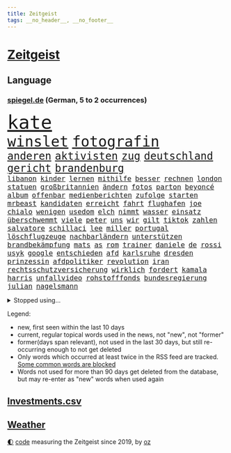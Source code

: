 ```yaml
---
title: Zeitgeist
tags: __no_header__, __no_footer__
---
```


# [Zeitgeist](https://oliz.io/zeitgeist/)

## Language

<h3><a href="https://www.spiegel.de" target="_blank">spiegel.de</a> (German, 5 to 2 occurrences)</h3>
<p style="font-family:monospace">
<span style="font-size:32pt"><a href="news_links.html#kate" class="current">kate</a></span>
<br>
<span style="font-size:25pt"><a href="news_links.html#winslet" class="current">winslet</a></span>
<span style="font-size:25pt"><a href="news_links.html#fotografin" class="new">fotografin</a></span>
<br>
<span style="font-size:18pt"><a href="news_links.html#anderen" class="current">anderen</a></span>
<span style="font-size:18pt"><a href="news_links.html#aktivisten" class="current">aktivisten</a></span>
<span style="font-size:18pt"><a href="news_links.html#zug" class="current">zug</a></span>
<span style="font-size:18pt"><a href="news_links.html#deutschland" class="current">deutschland</a></span>
<span style="font-size:18pt"><a href="news_links.html#gericht" class="current">gericht</a></span>
<span style="font-size:18pt"><a href="news_links.html#brandenburg" class="current">brandenburg</a></span>
<br>
<span style="font-size:12pt"><a href="news_links.html#libanon" class="current">libanon</a></span>
<span style="font-size:12pt"><a href="news_links.html#kinder" class="current">kinder</a></span>
<span style="font-size:12pt"><a href="news_links.html#lernen" class="current">lernen</a></span>
<span style="font-size:12pt"><a href="news_links.html#mithilfe" class="current">mithilfe</a></span>
<span style="font-size:12pt"><a href="news_links.html#besser" class="current">besser</a></span>
<span style="font-size:12pt"><a href="news_links.html#rechnen" class="current">rechnen</a></span>
<span style="font-size:12pt"><a href="news_links.html#london" class="current">london</a></span>
<span style="font-size:12pt"><a href="news_links.html#statuen" class="new">statuen</a></span>
<span style="font-size:12pt"><a href="news_links.html#großbritannien" class="current">großbritannien</a></span>
<span style="font-size:12pt"><a href="news_links.html#ändern" class="current">ändern</a></span>
<span style="font-size:12pt"><a href="news_links.html#fotos" class="current">fotos</a></span>
<span style="font-size:12pt"><a href="news_links.html#parton" class="current">parton</a></span>
<span style="font-size:12pt"><a href="news_links.html#beyoncé" class="current">beyoncé</a></span>
<span style="font-size:12pt"><a href="news_links.html#album" class="current">album</a></span>
<span style="font-size:12pt"><a href="news_links.html#offenbar" class="current">offenbar</a></span>
<span style="font-size:12pt"><a href="news_links.html#medienberichten" class="current">medienberichten</a></span>
<span style="font-size:12pt"><a href="news_links.html#zufolge" class="current">zufolge</a></span>
<span style="font-size:12pt"><a href="news_links.html#starten" class="current">starten</a></span>
<span style="font-size:12pt"><a href="news_links.html#mrbeast" class="new">mrbeast</a></span>
<span style="font-size:12pt"><a href="news_links.html#kandidaten" class="current">kandidaten</a></span>
<span style="font-size:12pt"><a href="news_links.html#erreicht" class="current">erreicht</a></span>
<span style="font-size:12pt"><a href="news_links.html#fahrt" class="current">fahrt</a></span>
<span style="font-size:12pt"><a href="news_links.html#flughafen" class="current">flughafen</a></span>
<span style="font-size:12pt"><a href="news_links.html#joe" class="current">joe</a></span>
<span style="font-size:12pt"><a href="news_links.html#chialo" class="new">chialo</a></span>
<span style="font-size:12pt"><a href="news_links.html#wenigen" class="current">wenigen</a></span>
<span style="font-size:12pt"><a href="news_links.html#usedom" class="new">usedom</a></span>
<span style="font-size:12pt"><a href="news_links.html#elch" class="new">elch</a></span>
<span style="font-size:12pt"><a href="news_links.html#nimmt" class="current">nimmt</a></span>
<span style="font-size:12pt"><a href="news_links.html#wasser" class="current">wasser</a></span>
<span style="font-size:12pt"><a href="news_links.html#einsatz" class="current">einsatz</a></span>
<span style="font-size:12pt"><a href="news_links.html#überschwemmt" class="new">überschwemmt</a></span>
<span style="font-size:12pt"><a href="news_links.html#viele" class="current">viele</a></span>
<span style="font-size:12pt"><a href="news_links.html#peter" class="current">peter</a></span>
<span style="font-size:12pt"><a href="news_links.html#uns" class="current">uns</a></span>
<span style="font-size:12pt"><a href="news_links.html#wir" class="current">wir</a></span>
<span style="font-size:12pt"><a href="news_links.html#gilt" class="current">gilt</a></span>
<span style="font-size:12pt"><a href="news_links.html#tiktok" class="current">tiktok</a></span>
<span style="font-size:12pt"><a href="news_links.html#zahlen" class="current">zahlen</a></span>
<span style="font-size:12pt"><a href="news_links.html#salvatore" class="new">salvatore</a></span>
<span style="font-size:12pt"><a href="news_links.html#schillaci" class="new">schillaci</a></span>
<span style="font-size:12pt"><a href="news_links.html#lee" class="current">lee</a></span>
<span style="font-size:12pt"><a href="news_links.html#miller" class="current">miller</a></span>
<span style="font-size:12pt"><a href="news_links.html#portugal" class="current">portugal</a></span>
<span style="font-size:12pt"><a href="news_links.html#löschflugzeuge" class="new">löschflugzeuge</a></span>
<span style="font-size:12pt"><a href="news_links.html#nachbarländern" class="new">nachbarländern</a></span>
<span style="font-size:12pt"><a href="news_links.html#unterstützen" class="current">unterstützen</a></span>
<span style="font-size:12pt"><a href="news_links.html#brandbekämpfung" class="current">brandbekämpfung</a></span>
<span style="font-size:12pt"><a href="news_links.html#mats" class="current">mats</a></span>
<span style="font-size:12pt"><a href="news_links.html#as" class="new">as</a></span>
<span style="font-size:12pt"><a href="news_links.html#rom" class="current">rom</a></span>
<span style="font-size:12pt"><a href="news_links.html#trainer" class="current">trainer</a></span>
<span style="font-size:12pt"><a href="news_links.html#daniele" class="new">daniele</a></span>
<span style="font-size:12pt"><a href="news_links.html#de" class="current">de</a></span>
<span style="font-size:12pt"><a href="news_links.html#rossi" class="current">rossi</a></span>
<span style="font-size:12pt"><a href="news_links.html#usyk" class="new">usyk</a></span>
<span style="font-size:12pt"><a href="news_links.html#google" class="current">google</a></span>
<span style="font-size:12pt"><a href="news_links.html#entschieden" class="current">entschieden</a></span>
<span style="font-size:12pt"><a href="news_links.html#afd" class="current">afd</a></span>
<span style="font-size:12pt"><a href="news_links.html#karlsruhe" class="current">karlsruhe</a></span>
<span style="font-size:12pt"><a href="news_links.html#dresden" class="current">dresden</a></span>
<span style="font-size:12pt"><a href="news_links.html#prinzessin" class="current">prinzessin</a></span>
<span style="font-size:12pt"><a href="news_links.html#afdpolitiker" class="current">afdpolitiker</a></span>
<span style="font-size:12pt"><a href="news_links.html#revolution" class="current">revolution</a></span>
<span style="font-size:12pt"><a href="news_links.html#iran" class="current">iran</a></span>
<span style="font-size:12pt"><a href="news_links.html#rechtsschutzversicherung" class="new">rechtsschutzversicherung</a></span>
<span style="font-size:12pt"><a href="news_links.html#wirklich" class="current">wirklich</a></span>
<span style="font-size:12pt"><a href="news_links.html#fordert" class="current">fordert</a></span>
<span style="font-size:12pt"><a href="news_links.html#kamala" class="current">kamala</a></span>
<span style="font-size:12pt"><a href="news_links.html#harris" class="current">harris</a></span>
<span style="font-size:12pt"><a href="news_links.html#unfallvideo" class="new">unfallvideo</a></span>
<span style="font-size:12pt"><a href="news_links.html#rohstofffonds" class="new">rohstofffonds</a></span>
<span style="font-size:12pt"><a href="news_links.html#bundesregierung" class="current">bundesregierung</a></span>
<span style="font-size:12pt"><a href="news_links.html#julian" class="current">julian</a></span>
<span style="font-size:12pt"><a href="news_links.html#nagelsmann" class="current">nagelsmann</a></span>
</p>
<details>
<summary>Stopped using...</summary>
<p class="former" style="font-size:12pt">
gegenseitig(1428) vermutlich(1428) co₂(1427) bochum(1426) ebenfalls(1426) vergeben(1426) alpen(1424) anne(1424) persönliche(1424) rest(1424) verhandelt(1424) favoriten(1423) landkreis(1423) mittelmeer(1423) richterin(1423) unbekannten(1423) 50000(1422) identifiziert(1422) mediziner(1422) angeblichen(1421) angeklagte(1420) fließt(1420) kritische(1420) orbán(1420) strecke(1420) viktor(1420) weltweite(1420) wetter(1420) bedenken(1419) bestellt(1419) elfmeter(1419) kurzfristig(1419) anschließend(1418) chefin(1418) gefährden(1418) niederländische(1418) schröder(1418) verkehrsminister(1418) verschiebt(1418) warschau(1418) übergeben(1418) anleger(1417) beginnen(1417) bewegung(1417) facebook(1417) spdpolitiker(1417) südafrika(1417) verschieben(1417) anwälte(1416) aufgehoben(1416) beachten(1416) dokumente(1416) entwickelt(1416) lehnt(1416) weißen(1416) öffnen(1416) nutzer(1415) signal(1415) tonnen(1415) bremer(1414) kräftig(1414) pflanzen(1414) remis(1414) satz(1414) täglich(1414) verpasst(1414) vorsprung(1414) europäer(1413) litauen(1413) nerven(1413) themen(1413) trainiert(1413) verteidigungsministerium(1413) party(1412) bestätigen(1411) haushalte(1411) senkt(1411) sinkt(1411) ebenso(1410) weder(1410) gefangene(1409) sexuellen(1409) einreise(1408) irak(1408) vorstellen(1408) einschränkungen(1407) entwickeln(1407) berühmten(1406) bundesstaat(1406) traum(1405) achten(1404) euparlament(1402) nordkorea(1400) hoffnungen(1398) kokain(1396) projekte(1395) ausrüstung(1394) insolvenz(1392) niedrig(1388) rang(1388) kandidatur(1386) krisen(1386) training(1386) vorläufig(1383) afrikas(1382) überfall(1379) zdf(1377) überfordert(1375) geblieben(1374) herausforderungen(1369) teuren(1369) dankt(1340) gewinne(1320) vormarsch(1299) klimaaktivisten(1220) interessen(1219) drohende(1179) zentralbank(1174) gesund(1126) umkämpften(1116) erkrankte(1112) befürwortet(1111) erhofft(1105) exil(1104) stehlen(1101) börsen(1096) diebe(1090) angestellten(1086) immobilien(1084) fifa(1080) spezielle(1051) lädt(1040) invasion(1003) kompromiss(1001) hochzeit(980) genehmigt(974) hinzu(965) ergeben(943) spiegeltitelstory(919) gebiete(906) 34(898) töchter(897) künstlerin(894) 48(873) fußballerinnen(871) anschuldigungen(856) schlamm(851) prominenten(843) budapest(831) exuspräsident(831) chefs(826) bedarf(821) iii(816) ulrich(814) 86(811) lob(811) jimmy(808) justizminister(805) setzten(804) baum(803) osnabrück(803) spitzt(801) tägliches(790) kämpferisch(783) digitale(781) erdbeben(780) zivile(765) äußerst(759) durchs(757) moderator(757) einladung(749) allgemeinwissen(741) geschehens(741) politischgesellschaftlichen(741) themengebieten(741) gott(733) verfassungsgericht(726) yorker(720) juristische(713) kollege(710) katze(688) zweifeln(688) erfüllen(681) alice(674) beantragen(668) einstige(651) abbauen(649) liberale(647) airbus(642) gedroht(640) vorbereitung(636) muster(627) gekündigt(626) verschafft(626) vulkan(626) jahresbeginn(623) reichsbürger(616) day(607) ussängerin(606) passanten(601) 18jähriger(595) ständig(585) übers(581) fahrbahn(580) heran(574) angestiegen(571) uefa(561) brauche(558) moskauer(552) stürzten(552) ausflug(549) 15jähriger(546) anlagen(543) wendepunkt(542) kassen(538) 40jähriger(536) bier(531) denkmal(531) bundesligist(525) diplomatische(524) existenz(521) schließung(521) glas(519) produkt(512) reuß(510) brachten(509) rahmen(502) sichere(502) nachts(491) evakuierung(478) auswirken(471) achtjährige(459) interessenten(454) herkunft(451) fasziniert(441) festgestellt(441) moschee(441) rasen(441) rechtsextremer(440) philosoph(432) gesellschaftliche(427) stellenabbau(423) klagten(422) queere(421) palästinensischen(419) eauto(416) entscheidende(416) nahostkonflikt(416) seele(413) durchschnitt(411) schwitzen(408) nördlich(405) brandmauer(404) showdown(401) erwischte(395) kranke(392) winde(390) dich(389) betriebe(386) schrecklichen(385) frank(384) airport(382) stoppte(382) wahrzeichen(378) trendwende(376) bargeld(374) wolff(374) betrachten(373) usamerikanerin(369) beute(368) dirk(368) heutigen(368) 24jährige(366) zypern(363) eiffelturm(361) vorgang(357) erwachsenen(355) tvsender(355) verfahrens(355) karte(349) mützenich(347) rage(347) rolf(347) sicherheitslage(345) gerald(344) mehrmals(343) kehrtwende(338) antisemitischer(337) emily(336) beschuldigt(333) klarer(333) raumstation(332) reifen(330) weitreichenden(330) mobbing(328) flüchtlingsunterkunft(327) ablehnung(326) affen(326) versuche(323) leistete(321) taucht(321) israelischem(315) angeschlagen(310) schmerzen(309) rafah(305) dokument(304) spdpolitikerin(303) via(303) abschneiden(302) hilfslieferungen(301) liebäugelt(301) südlichen(301) positioniert(300) israelgazanews(299) schlaf(298) finanzministerium(297) messungen(297) verwenden(297) fußballspieler(294) großvater(294) israelhamaskrieg(293) aufzeichnungen(291) lebron(291) crown(289) bewaffneter(288) aussetzen(287) erfolgsserie(287) bombardiert(281) gibt’s(281) joel(281) netflixserie(281) strengen(280) geschenkt(279) gazakriegs(278) anstehenden(276) passierte(275) elite(273) jacob(270) wackelt(269) genügend(268) kühe(266) regionalbahn(266) bereichen(265) entzogen(263) oscarpreisträgerin(263) agentur(261) ausgleich(261) trauen(260) finanzen(259) rauch(257) playoffs(255) aufstellen(254) hannah(253) alkoholkonsum(252) starkwatzinger(250) timo(250) meeresspiegel(249) teamkollegen(247) mehrfamilienhaus(246) niklas(243) gebrannt(240) ärgern(239) aussteigen(237) ruiniert(237) house(234) b(231) seoul(231) herzinfarkt(229) format(227) niemals(225) wofür(224) spione(222) ferien(221) günstigeren(221) ehren(220) norweger(220) machtdemonstration(217) gegensteuern(216) satelliten(215) anmelden(214) handballer(213) bildungsministerin(212) great(212) heiraten(212) notlandung(212) bedeckt(211) gespendet(211) festgenommener(209) herausforderer(206) zeugnis(206) besetztes(205) parkinson(205) präsidentschaftskandidat(205) wilden(205) horrorfilm(204) athletinnen(203) vizepräsidentin(203) kreuzfahrtschiff(202) streng(202) asien(201) besonderer(201) gymnasium(201) kalte(201) innerlich(200) klettern(199) konstruiert(199) fraglich(197) homosexualität(195) kehl(195) gerieten(193) marathon(193) witwe(193) beauftragt(191) brot(191) 74(190) fragte(190) rasch(190) wiederum(190) oleg(189) zwölfjähriger(189) klette(188) wahlkampfveranstaltung(188) misslingt(187) großeltern(186) north(186) promille(184) lud(183) julija(181) nawalnaja(181) storniert(181) free(180) fsb(180) lea(180) kostenlosen(179) blitz(178) eingestochen(178) erhältlich(178) fälschlicherweise(177) lüge(177) gegenstand(176) kimmel(176) fotografiert(175) gewalttat(175) insolvenzen(175) erhielten(174) gummibärchen(174) philosophie(173) tvshow(173) ehen(171) anschließenden(170) platzwunde(170) gelöscht(169) gleiche(169) klettert(169) boxen(168) heilbronn(168) kapitalismus(168) khamenei(168) trinkwasser(168) wehr(168) drohe(167) cybersicherheit(166) schnelles(166) waymo(165) auftreten(164) vizepräsident(164) mischung(163) klassenerhalt(162) kriegsführung(162) populismus(162) puigdemont(162) bomben(161) fastfoodkette(159) camping(158) hetzt(158) obergrenze(158) prahlt(158) spannung(157) überdurchschnittlich(157) aufsichtsrat(156) ogunleye(156) gordon(155) widmet(155) beier(154) katalanische(153) parlaments(153) ausprobiert(152) therapie(151) verdächtig(151) absurde(150) ruhrgebiet(150) spende(150) unvermittelt(150) absolut(149) augenhöhe(149) störer(149) uswaffen(147) compactmagazins(146) noah(146) benehmen(145) elektromobilität(145) südeuropa(144) abgeriegelt(143) angebote(143) depressive(143) gesellschaftlichen(143) ioc(143) verläuft(143) aufräumarbeiten(142) bart(142) übergriffen(142) grandiosen(141) holz(141) konstellation(141) gesprächskanäle(140) größtes(139) akut(138) avancierte(138) befördern(138) erholen(138) kostenlose(138) gemerkt(137) lachgas(137) quält(137) geredet(136) kampfjet(136) angepasste(134) andernorts(133) beseitigen(133) birgit(133) ehrenpräsident(133) genf(133) luisa(133) toren(133) gewalttäter(132) sticht(132) zahlreicher(132) begegnungen(131) elfmeterschießen(131) wetterlage(131) bemühen(130) entschädigen(130) leitungen(130) selbstfahrende(130) ätna(130) befindlichkeiten(129) obdachlosen(129) seltenes(128) stromnetz(128) theoretisch(128) christopher(127) gewalttätigen(127) kapazität(127) nächtliche(127) revidiert(127) sexszenen(127) amanda(126) begleiten(126) knox(126) moderation(126) parteispitze(126) psychiatrie(126) schmerzhaft(125) behindern(124) beleidigung(124) düsseldorfer(124) hofften(124) räume(124) zuwachs(124) vergisst(123) wirt(123) koordinieren(122) abgeschaltet(121) beck(121) laufender(121) sammelten(120) begrenzten(119) depression(119) usgericht(119) überragende(119) geheiratet(118) alkoholisierter(117) freunden(117) curry(116) stationierung(116) thronfolger(116) beschimpfungen(115) zahnarzt(115) erdgas(114) lennon(114) vertreibt(114) ham(113) asche(112) umzug(112) heizt(111) kluft(111) marius(110) aufkommen(109) bnd(109) abgelegt(108) gerüchten(108) komme(108) unterhalten(108) bizarren(107) hagel(107) sportlerinnen(107) zutrauen(107) dauereinsatz(106) gefühlte(106) mysteriösen(106) reichsbürgerprozess(106) späteren(106) strahlen(106) verlegen(106) überflutete(106) kulturgut(105) melissa(105) nirgendwo(105) überraschungen(105) brötchen(104) freedom(104) nutzten(104) gelieferte(103) holprig(103) inne(103) ubahnen(103) verbrenneraus(103) überschwemmte(103) emilia(102) erreichten(102) fußballmannschaft(102) russlandukrainenews(102) s(102) vollzug(102) fdppolitiker(101) freigekommen(101) topteam(101) alpinisten(100) kerstin(100) versetzen(100) 26jährige(99) doktor(99) memmingen(99) palästinensern(99) cheftrainer(98) gewahrsam(98) unterzeichnet(98) giffey(97) stiegen(97) streitthema(97) ullrich(97) wandern(97) waschbären(97) linearen(96) scotland(96) toxische(96) vertraut(96) yard(96) kletterer(95) schweizerischen(95) umständen(95) knaus(94) fußballplatz(93) reynolds(93) türkischer(93) wasserqualität(93) erdrutschen(92) herford(92) manches(92) pokalsieg(92) verzeichnen(92) einsatzkräften(91) graue(91) haushaltseinigung(91) zugegeben(91) ausgebrannt(90) community(90) eignen(90) feuerwerkskörper(90) griechische(90) lebensraum(90) millionär(90) satellitennetzwerk(90) spielzeit(90) fehlgeburten(89) geschlossener(89) googles(89) hannes(89) herum(89) italienerin(89) wahlkampfauftritte(89) ameisen(88) anerkannt(88) autonome(88) führer(88) glaubte(88) matthew(88) regierungsbeteiligung(88) 23jähriger(87) bekundet(87) evakuierungen(87) hansestadt(87) happy(87) henning(87) mehrjähriger(87) normaler(87) nördlichen(87) romy(87) schlafzimmer(87) träume(87) vorarlberg(87) bestrafung(86) bröckelt(86) einreisebestimmungen(86) erstligisten(86) esprit(86) gallant(86) parteiausschluss(86) yoav(86) allmählich(85) friedlicher(85) ingrid(85) ukrainischem(85) zelebriert(85) reichsbürgergruppe(84) abwehrspieler(83) blitzeinschlag(83) familienmitglieder(83) fußballtransferticker(83) richterspruch(83) ruhnert(83) ägyptischen(83) besteigt(82) entfalten(82) erzürnt(82) habt(82) helikopters(82) kugelstoßen(82) vereinzelt(82) verzaubert(82) blanchett(81) breaking(81) cate(81) geputscht(81) katalane(81) niedrigste(81) rohingya(81) cia(80) forensische(80) leopard(80) sportgeschichte(80) steigender(80) verrats(80) zugeben(80) bestohlen(79) dinosaurier(79) gressel(79) gustav(79) engagiert(78) exmitarbeiters(78) indische(78) weinten(78) hitzewelle(77) liegenden(77) ssv(77) trümmern(77) urlaubsziel(77) kriegsgebiet(76) kröv(76) love(76) sperrgebiet(76) unabhängiger(76) aura(75) fortsetzen(75) mannheimer(75) rechtsextremem(75) umgebung(75) erlangte(74) hackergruppe(74) innenverteidiger(74) lebensretter(74) lehnte(74) sonos(74) süddeutschland(74) wiederholten(74) remsmurrkreis(73) rich(73) bauunternehmer(72) beraubt(72) dame(72) kurioser(72) tiktokhype(72) vollständiger(72) zusehends(72) auszubauen(71) ganzer(71) sprengung(71) zeitplan(71) spuckt(70) tiefpunkt(70) vermummte(70) völkerrecht(70) bautzen(69) bundesverwaltungsgericht(69) enttäuschung(69) handvoll(69) hrubesch(69) neunjährige(69) postings(69) schiefgehen(69) darja(68) halsketten(68) kursanstieg(68) militärführung(68) varfolomeev(68) verbundenheit(68) verstärken(68) basketballer(67) bemerkt(67) robotern(67) scheren(67) sportgymnastin(67) zoff(67) astronaut(66) ausverkaufte(66) cocacola(66) grüner(66) lgbtq+(66) räuscher(66) sklerose(66) vertrauliche(66) volkes(66) autounfall(65) banker(65) bundesinnenministerium(65) ftipleite(65) leeren(65) orientierungslos(65) rutschte(65) bewiesen(64) grönemeyer(64) kimaschinen(64) kümmert(64) ride(64) russin(64) usbasketballerinnen(64) beifahrer(63) belarussen(63) chiles(63) hardware(63) lebensphase(63) ofen(63) stillgelegt(63) winkel(63) followern(62) gedient(62) kümmern(62) warfen(62) annika(61) etappen(61) gedämpft(61) stalker(61) gelben(60) jedermann(60) kampfpause(60) mitspielern(60) panikattacke(60) popsängerin(60) verreisen(60) wählten(60) 88(59) geschenktes(59) gondeln(59) kartoffeln(59) bahnhöfen(58) bezweckt(58) erotik(58) kuriosen(58) lernten(58) obstplantage(58) ruhm(58) sommers(58) usmilitär(58) verliere(58) wissenschaftlern(58) 39jähriger(57) auftaktsieg(57) niederbayern(57) turniers(57) unberührt(57) angemessen(56) ariana(56) billige(56) hochzeitsgäste(56) passende(56) währenddessen(56) abwechslung(55) beinaheabsturz(55) gewalttätigsten(55) gewählte(55) internetstar(55) oranje(55) rentenlücke(55) spandau(55) teilrepublik(55) treffe(55) verwechselt(55) abrams(54) céline(54) dion(54) fähigkeiten(54) gracie(54) ländervergleich(54) riecht(54) stünden(54) tirol(54) eingekauft(53) erschüttern(53) fußballturniere(53) fünfmal(53) hauptverdächtiger(53) medikament(53) schwacher(53) stabilität(53) stade(53) unwettern(53) wehrte(53) wohnungsmarkt(53) favorisierten(52) landesminister(52) mannschaften(52) todesdrohungen(52) verirrte(52) arrangieren(51) ernster(51) fahrerlaubnis(51) gazastadt(51) kollabieren(51) russell(51) scheuen(51) angehalten(50) präzedenzfall(50) rettungsschwimmer(50) strenge(50) unnötigen(50) alternden(49) ardsommerinterview(49) ersticht(49) fernsehduell(49) störaktion(49) fbiagentin(48) kühltürme(48) oscars(48) rafterrorist(48) relevanz(48) schattenseiten(48) sportarten(48) taylorswiftkonzert(48) geltenden(47) judith(47) lukrativen(47) parteivorstand(47) rudert(47) umsehen(47) verdienten(47) vorjahressiegerin(47) üppigen(47) birthday(46) entscheider(46) exweltmeister(46) katastrophalem(46) militärexperte(46) veränderte(46) blitze(45) einsame(45) frankreichrundfahrt(45) gehweg(45) obdachloser(45) pekings(45) schlichtet(45) suchtgefahr(45) titelverteidigerin(45) vermisstenfall(45) zweifellos(45) masoud(44) pezeshkian(44) extinction(43) mechernich(43) orbáns(43) rechtsradikalen(43) streetartkünstler(43) wohnzimmer(43) zentrales(43) 1300(42) gelbes(42) klappte(42) ungültig(42) aufbruchstimmung(41) erschließen(41) kreativität(41) linkenspitze(41) teamkollegin(41) israelhass(40) nationalität(40) neulinge(40) nominieren(40) stiehlt(40) 440(39) aufleben(39) carles(39) magazins(39) rob(39) separatistenführer(39) vitaminen(39) abbrechen(38) nahal(38) oz(38) tony(38) vereinbart(38) wahlkampfteam(38) paramount(37) wunschspieler(37) auffallend(36) einschlug(36) fernsehens(36) iron(36) maiden(36) niedrigeren(36) ungern(36) unwetterschäden(36) barbershops(35) eingeklemmt(35) gelockert(35) hassten(35) justizsystem(35) sortiert(35) sprintet(35) ötzi(35) aufzuholen(34) avatar(34) demokratin(34) friedliche(34) gepostet(34) philippinischen(34) usinflation(34) brauchte(33) gewitters(33) landesvater(33) mocromafia(33) süle(33) unomission(33) weiterbildung(33) blutspuren(32) buchungen(32) mordversuche(32) uspolitiker(32) agrarkonzern(31) auszeiten(31) baywa(31) fortsetzungen(31) gastronomen(31) wagners(31) wattenmeer(31) architekt(30) compactmagazin(30) compactverbot(30) detroit(30) kinokassen(30) knallhart(30) krönungsmesse(30) neuartige(30) orlow(30) schleusen(30) schulgebäude(30) selbstvertrauen(30) streits(30) wednesday(30) 38jährigen(29) 55jähriger(29) anschlagsplänen(29) jauernig(29) lowe(29) seychellen(29) thiel(29) zerpflückt(29) zwillinge(29) allzu(28) gesamtklassement(28) neumünster(28) asphalt(27) compact(27) gemieden(27) geschirrspüler(27) miserables(27) nutze(27) vizekandidaten(27) cage(26) gesten(26) hang(26) longlegs(26) nähert(26) dan(25) heldin(25) mittag(25) mushrooms(25) unterfranken(25) verbaut(25) drohnenangriffen(24) indizien(24) klimaproteste(24) sämtliche(24) zuständigen(24) änderung(24) arbeitslose(23) charité(23) chronisch(23) eigenheime(23) kalifornischen(23) längerer(23) schönheitsideal(23) sportwettenanbieter(23) gleichnamige(22) heftiges(22) kunstwerke(22) obdachlose(22) rechtsextremes(22) siegte(22) status(22) vermächtnis(22) embargo(21) feiertagen(21) gendern(21) geschwächt(21) hüten(21) schäfer(21) usbasketballer(21) wespen(21) übertreffen(21) aufhorchen(20) besteigen(20) konfrontierte(20) malaika(20) mangels(20) mihambo(20) rohstoffe(20) weitspringerin(20) absolventen(19) aufmarsch(19) begnadigt(19) drohnenattacke(19) kitsch(19) mitkommen(19) theorien(19) zone(19) golfturnier(18) kriege(18) olympiasieg(18) prozentsatz(18) renate(18) selbstversuch(18) uspräsidentschaftskandidat(18) afghanischen(17) bruchsal(17) damon(17) erprobt(17) konserven(17) warschauer(17) 26jähriger(16) beachvolleyball(16) deadpool(16) fahrschüler(16) inspiriert(16) luca(16) pädagogen(16) velde(16) wissenstest(16) wolverine(16) bach(15) ermordung(15) iocpräsident(15) olympiatag(15) olympionike(15) preisgeld(15) skurrilsten(15) sportliche(15) unterhaltung(15) vergangenes(15) überträgt(15) blutspenden(14) dönerstreit(14) filmrolle(14) gebauten(14) kreiert(14) obdachlosigkeit(14) unnötig(14) abkühlung(13) avengers(13) bradley(13) diplomaten(13) downey(13) hochsommer(13) imane(13) khelif(13) leitungswasser(13) schattenkrieg(13) wettkämpfe(13) 82(12) fahndern(12) olympiadebüt(12) perseiden(12) wilder(12) carolina(11) charta(11) me/cfs(11) playlist(11) sportprogramm(11) überdosis(11)
</p>
</details>
<p>Legend:
<ul>
<li><span class="new">new</span>, first seen within the last 10 days</li>
<li><span class="current">current</span>, regular topical words used in the news, not "new", not "former"</li>
<li><span class="former">former(days span relevant)</span>, not used in the last 30 days, but still re-occurring enough to not get deleted</li>
<li>Only words which occurred at least twice in the RSS feed are tracked. <a href="language/filters.py">Some common words are blocked</a></li>
<li>Words not used for more than 90 days get deleted from the database, but may re-enter as "new" words when used again</li>
</ul>
</p>

## [Investments](investments.html)[.csv](investments.csv)

## [Weather](weather.html)

<footer>
<a href="javascript:toggleTheme()" class="nav">🌓</a>
<a href="https://github.com/ooz/zeitgeist">code</a> measuring the Zeitgeist since 2019, by <a href="https://oliz.io">oz</a>
</footer>
